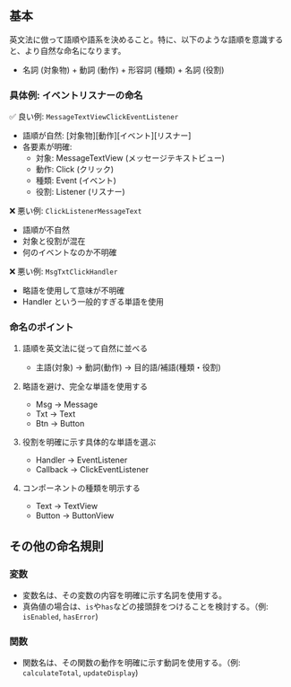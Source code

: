 ## 基本

英文法に倣って語順や語系を決めること。特に、以下のような語順を意識すると、より自然な命名になります。

- 名詞 (対象物) + 動詞 (動作) + 形容詞 (種類) + 名詞 (役割)

### 具体例: イベントリスナーの命名

✅ 良い例: `MessageTextViewClickEventListener`

- 語順が自然: [対象物][動作][イベント][リスナー]
- 各要素が明確:
  - 対象: MessageTextView (メッセージテキストビュー)
  - 動作: Click (クリック)
  - 種類: Event (イベント)
  - 役割: Listener (リスナー)

❌ 悪い例: `ClickListenerMessageText`

- 語順が不自然
- 対象と役割が混在
- 何のイベントなのか不明確

❌ 悪い例: `MsgTxtClickHandler`

- 略語を使用して意味が不明確
- Handler という一般的すぎる単語を使用

### 命名のポイント

1. 語順を英文法に従って自然に並べる

   - 主語(対象) → 動詞(動作) → 目的語/補語(種類・役割)

2. 略語を避け、完全な単語を使用する

   - Msg → Message
   - Txt → Text
   - Btn → Button

3. 役割を明確に示す具体的な単語を選ぶ

   - Handler → EventListener
   - Callback → ClickEventListener

4. コンポーネントの種類を明示する
   - Text → TextView
   - Button → ButtonView

## その他の命名規則

### 変数

- 変数名は、その変数の内容を明確に示す名詞を使用する。
- 真偽値の場合は、`is`や`has`などの接頭辞をつけることを検討する。（例: `isEnabled`, `hasError`)

### 関数

- 関数名は、その関数の動作を明確に示す動詞を使用する。（例: `calculateTotal`, `updateDisplay`)
